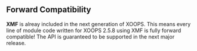 ## Forward Compatibility

**XMF** is alreay included in the next generation of XOOPS. This means every line of module code
written for XOOPS 2.5.8 using XMF is fully forward compatible! The API is guaranteed to be supported
in the next major release.
